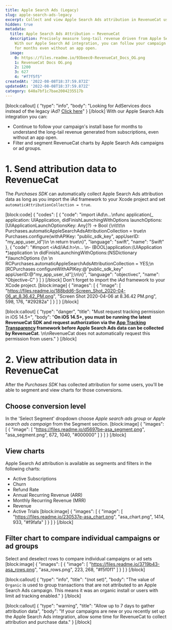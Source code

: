 ```yaml
---
title: Apple Search Ads (Legacy)
slug: apple-search-ads-legacy
excerpt: Collect and view Apple Search Ads attribution in RevenueCat using iAd
hidden: true
metadata:
  title: Apple Search Ads Attribution – RevenueCat
  description: Precisely measure long-tail revenue driven from Apple Search Ad campaigns.
    With our Apple Search Ad integration, you can follow your campaign's install base
    for months even without an app open.
  image:
    0: https://files.readme.io/93beec0-RevenueCat_Docs_OG.png
    1: RevenueCat Docs OG.png
    2: 1200
    3: 627
    4: "#f7f5f5"
createdAt: '2022-08-08T18:37:59.872Z'
updatedAt: '2022-08-08T18:37:59.872Z'
category: 640a7bf1c7bae2004235517b
---
```

[block:callout]
{
  "type": "info",
  "body": "Looking for AdServices docs instead of the legacy iAd? [Click here](https://docs.revenuecat.com/docs/apple-search-ads)"
}
[/block]
With our Apple Search Ads integration you can:
* Continue to follow your campaign's install base for months to understand the long-tail revenue generated from subscriptions, even without an app open.
* Filter and segment RevenueCat charts by Apple Search Ads campaigns or ad groups.

# 1. Send attribution data to RevenueCat 

The *Purchases SDK* can automatically collect Apple Search Ads attribution data as long as you import the iAd framework to your Xcode project and set `automaticAttributionCollection = true`.

[block:code]
{
  "codes": [
    {
      "code": "import iAd\n...\nfunc application(_ application: UIApplication, didFinishLaunchingWithOptions launchOptions: [UIApplicationLaunchOptionsKey: Any]?) -> Bool {\n\t\t\n    Purchases.automaticAppleSearchAdsAttributionCollection = true\n    Purchases.configure(withAPIKey: \"public_sdk_key\", appUserID: \"my_app_user_id\")\n    \n    return true\n}",
      "language": "swift",
      "name": "Swift"
    },
    {
      "code": "#import <iAd/iAd.h>\n... \n- (BOOL)application:(UIApplication *)application \n  didFinishLaunchingWithOptions:(NSDictionary *)launchOptions {\n  \n  RCPurchases.automaticAppleSearchAdsAttributionCollection = YES;\n  [RCPurchases configureWithAPIKey:@\"public_sdk_key\" appUserID:@\"my_app_user_id\"];\n\n}",
      "language": "objectivec",
      "name": "Objective-C"
    }
  ]
}
[/block]
Don't forget to import the iAd framework to your XCode project.
[block:image]
{
  "images": [
    {
      "image": [
        "https://files.readme.io/188bdd6-Screen_Shot_2020-04-06_at_8.36.42_PM.png",
        "Screen Shot 2020-04-06 at 8.36.42 PM.png",
        598,
        176,
        "#29282a"
      ]
    }
  ]
}
[/block]

[block:callout]
{
  "type": "danger",
  "title": "Must request tracking permission in iOS 14.5+",
  "body": "**On iOS 14.5+, you must be running the latest RevenueCat SDK and request authorization via the [App Tracking Transparency](https://developer.apple.com/documentation/apptrackingtransparency) framework before Apple Search Ads data can be collected by RevenueCat**. \n\nRevenueCat does not automatically request this permission from users."
}
[/block]
# 2. View attribution data in RevenueCat

After the *Purchases SDK* has collected attribution for some users, you'll be able to segment and view charts for those conversions.

## Choose conversion level
In the 'Select Segment' dropdown choose *Apple search ads group* or *Apple search ads campaign* from the Segment section.
[block:image]
{
  "images": [
    {
      "image": [
        "https://files.readme.io/d5697be-asa_segment.png",
        "asa_segment.png",
        672,
        1040,
        "#000000"
      ]
    }
  ]
}
[/block]
## View charts
Apple Search Ad attribution is available as segments and filters in the following charts:
- Active Subscriptions
- Churn
- Refund Rate
- Annual Recurring Revenue (ARR)
- Monthly Recurring Revenue (MRR)
- Revenue
- Active Trials
[block:image]
{
  "images": [
    {
      "image": [
        "https://files.readme.io/230537e-asa_chart.png",
        "asa_chart.png",
        1414,
        933,
        "#f9fafa"
      ]
    }
  ]
}
[/block]
## Filter chart to compare individual campaigns or ad groups
Select and deselect rows to compare individual campaigns or ad sets
[block:image]
{
  "images": [
    {
      "image": [
        "https://files.readme.io/3719b43-asa_rows.png",
        "asa_rows.png",
        223,
        268,
        "#f5f0f1"
      ]
    }
  ]
}
[/block]

[block:callout]
{
  "type": "info",
  "title": "(not set)",
  "body": "The value of `Organic` is used to group transactions that are not attributed to an Apple Search Ads campaign. This means it was an organic install or users with limit ad tracking enabled."
}
[/block]

[block:callout]
{
  "type": "warning",
  "title": "Allow up to 7 days to gather attribution data",
  "body": "If your campaigns are new or you recently set up the Apple Search Ads integration, allow some time for RevenueCat to collect attribution and purchase data."
}
[/block]